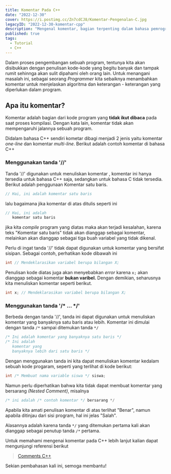 ```yaml
---
title: Komentar Pada C++
date: "2022-12-30"
cover: https://i.postimg.cc/Zn7cdCJ8/Komentar-Pengenalan-C.jpg
legacyID: "2022-12-30-komentar-cpp"
description: "Mengenal komentar, bagian terpenting dalam bahasa pemrograman"
published: true
tags:
  - Tutorial
  - C++
---
```


Dalam proses pengembangan sebuah program, tentunya kita akan disibukkan dengan penulisan kode-kode yang begitu banyak dan tampak rumit sehinnga akan sulit dipahami oleh orang lain. Untuk menangani masalah ini, sebagai seorang _Programmer_ kita sebaiknya menambahkan komentar untuk menjelaskan algoritma dan keterangan - keterangan yang diperlukan dalam program.

## Apa itu komentar?

Komentar adalah bagian dari kode program yang **tidak ikut dibaca** pada saat proses kompilasi.
Dengan kata lain, komentar tidak akan mempengaruhi jalannya sebuah program.

Didalam bahasa C++ sendiri kometar dibagi menjadi 2 jenis yaitu komentar _one-line_ dan komentar _multi-line_. Berikut adalah contoh komentar di bahasa C++

### Menggunakan tanda '//'

Tanda '//' digunakan untuk menuliskan komentar , komentar ini hanya tersedia untuk bahasa C++ saja, sedangkan untuk bahasa C tidak tersedia. Berikut adalah penggunaan Komentar satu baris.

```cpp
// Hai, ini adalah komentar satu baris
```

lalu bagaimana jika komentar di atas ditulis seperti ini

```cpp
// Hai, ini adalah
   komentar satu baris
```

jika kita _compile_ program yang diatas maka akan terjadi kesalahan, karena teks "Komentar satu baris" tidak akan dianggap sebagai komentar, melainkan akan dianggap sebagai tiga buah variabel yang tidak dikenal.

Perlu di ingat tanda '//' tidak dapat digunakan untuk komentar yang bersifat sisipan. Sebagai contoh, perhatikan kode dibawah ini

```cpp
int // Mendeklarasikan variabel berupa bilangan X;
```

Penulisan kode diatas juga akan menyebabkan _error_ karena `x;` akan dianggap sebagai komentar **bukan varibel.** Dengan demikian, seharusnya kita menuliskan komentar seperti berikut.

```cpp
int x; // Mendeklarasikan variabel berupa bilangan X;
```


### Menggunakan tanda '/* ... */'

Berbeda dengan tanda '//', tanda ini dapat digunakan untuk menuliskan komentar yang banyaknya satu baris atau lebih. Komentar ini dimulai dengan tanda `/*` sampai ditemukan tanda `*/`

```cpp
/* Ini adalah komentar yang banyaknya satu baris */
/* Ini adalah 
   komentar yang
   banyaknya lebih dari satu baris */
```

Dengan menggunakan tanda ini kita dapat menuliskan komentar kedalam sebuah kode progaram, seperti yang terlihat di kode berikut:

```cpp
int /* Membuat nama variable siswa */ siswa;
```

Namun perlu diperhatikan bahwa kita tidak dapat membuat komentar yang bersarang _(Nested Comment)_, misalnya

```cpp
/* ini adalah /* contoh komentar */ bersarang */
```


Apabila kita amati penulisan komentar di atas terlihat "Benar", namun apabila ditinjau dari sisi program, hal ini jelas "Salah".

Alasannya adalah karena tanda `*/` yang ditemukan pertama kali akan dianggap sebagai penutup tanda `/*` pertama.

Untuk memahami mengenai komentar pada C++ lebih lanjut kalian dapat mengunjungi referensi berikut
> [Comments C++](https://learn.microsoft.com/en-us/cpp/cpp/comments-cpp?view=msvc-170)

Sekian pembahasan kali ini, semoga membantu!